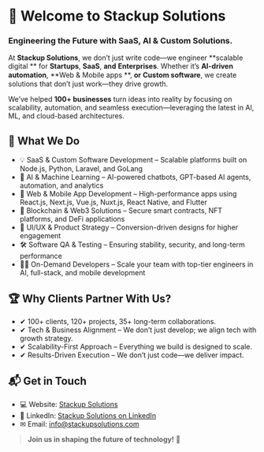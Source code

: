 # 🚀 Welcome to Stackup Solutions

### Engineering the Future with SaaS, AI & Custom Solutions.

At **Stackup Solutions**, we don’t just write code—we engineer **scalable digital ** for **Startups**, **SaaS**, 𝐚𝐧𝐝 **Enterprises**. Whether it’s **AI-driven automation**, **Web & Mobile apps **, 𝐨𝐫 **Custom software**, we create solutions that don’t just work—they drive growth. 

We’ve helped **100+ businesses** turn ideas into reality by focusing on scalability, automation, and seamless execution—leveraging the latest in AI, ML, and cloud-based architectures.

## 🌟 What We Do  
- 💡 SaaS & Custom Software Development – Scalable platforms built on Node.js, Python, Laravel, and GoLang
- 🤖 AI & Machine Learning – AI-powered chatbots, GPT-based AI agents, automation, and analytics
- 📱 Web & Mobile App Development – High-performance apps using React.js, Next.js, Vue.js, Nuxt.js, React Native, and Flutter
- 🔗 Blockchain & Web3 Solutions – Secure smart contracts, NFT platforms, and DeFi applications
- 🎨 UI/UX & Product Strategy – Conversion-driven designs for higher engagement
- 🛠 Software QA & Testing – Ensuring stability, security, and long-term performance
- 👨‍💻 On-Demand Developers – Scale your team with top-tier engineers in AI, full-stack, and mobile development

## 🏆 Why Clients Partner With Us?  
- ✔ 100+ clients, 120+ projects, 35+ long-term collaborations.
- ✔ Tech & Business Alignment – We don’t just develop; we align tech with growth strategy.
- ✔ Scalability-First Approach – Everything we build is designed to scale.
- ✔ Results-Driven Execution – We don’t just code—we deliver impact. 

## 📬 Get in Touch  
- 💻 Website: [Stackup Solutions](https://stackupsolutions.com/)
- 📢 LinkedIn: [Stackup Solutions on LinkedIn](https://www.linkedin.com/company/stackup-solutions/)
- ✉ Email: info@stackupsolutions.com

> **Join us in shaping the future of technology!** 🚀  
